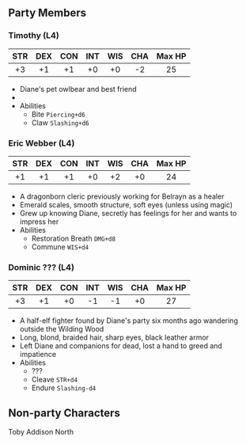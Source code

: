 ## Party Members

### Timothy (L4)

| STR | DEX | CON | INT | WIS | CHA | Max HP |
|:---:|:---:|:---:|:---:|:---:|:---:|:---:|
| +3 | +1 | +1 | +0 | +0 | -2 | 25 |

- Diane's pet owlbear and best friend
- 
- Abilities
    - Bite `Piercing+d6`
    - Claw `Slashing+d6`

### Eric Webber (L4)

| STR | DEX | CON | INT | WIS | CHA | Max HP |
|:---:|:---:|:---:|:---:|:---:|:---:|:---:|
| +1 | +1 | +1 | +0 | +2 | +0 | 24 |

- A dragonborn cleric previously working for Belrayn as a healer
- Emerald scales, smooth structure, soft eyes (unless using magic)
- Grew up knowing Diane, secretly has feelings for her and wants to impress her
- Abilities
    - Restoration Breath `DMG+d8`
    - Commune `WIS+d4`

### Dominic ??? (L4)

| STR | DEX | CON | INT | WIS | CHA | Max HP |
|:---:|:---:|:---:|:---:|:---:|:---:|:---:|
| +3 | +1 | +0 | -1 | -1 | +0 | 27 |

- A half-elf fighter found by Diane's party six months ago wandering outside the Wilding Wood
- Long, blond, braided hair, sharp eyes, black leather armor
- Left Diane and companions for dead, lost a hand to greed and impatience
- Abilities
    - ???
    - Cleave `STR+d4`
    - Endure `Slashing-d4`

## Non-party Characters

Toby
Addison
North
